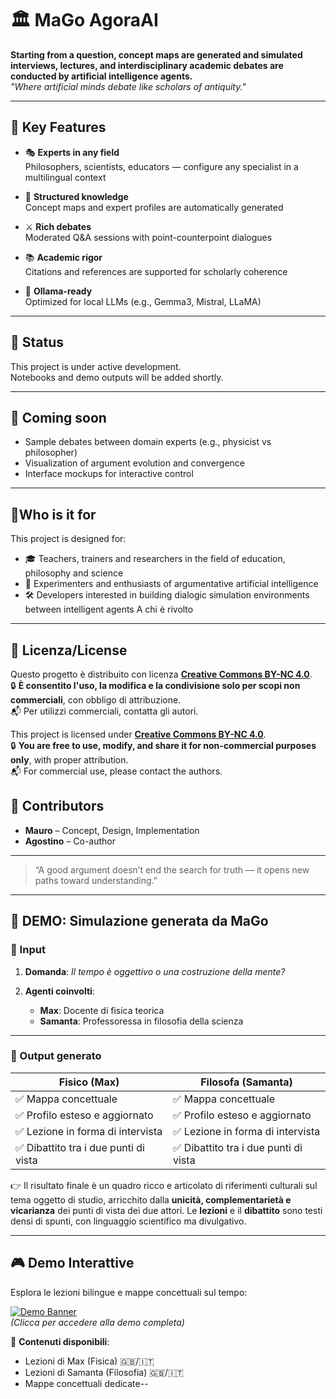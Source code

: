 # 🏛️ MaGo AgoraAI

**Starting from a question, concept maps are generated and simulated interviews, lectures, and interdisciplinary academic debates are conducted by artificial intelligence agents.**  
*"Where artificial minds debate like scholars of antiquity."*

---

## 🌟 Key Features

- 🎭 **Experts in any field**  
  Philosophers, scientists, educators — configure any specialist in a multilingual context

- 🧠 **Structured knowledge**  
  Concept maps and expert profiles are automatically generated

- ⚔️ **Rich debates**  
  Moderated Q&A sessions with point-counterpoint dialogues

- 📚 **Academic rigor**  
  Citations and references are supported for scholarly coherence

- 🔧 **Ollama-ready**  
  Optimized for local LLMs (e.g., Gemma3, Mistral, LLaMA)

---

## 🚧 Status

This project is under active development.  
Notebooks and demo outputs will be added shortly.

---

## 🧪 Coming soon

- Sample debates between domain experts (e.g., physicist vs philosopher)
- Visualization of argument evolution and convergence
- Interface mockups for interactive control

---
## 👥Who is it for

This project is designed for:

- 🎓 Teachers, trainers and researchers in the field of education, philosophy and science
- 🧠 Experimenters and enthusiasts of argumentative artificial intelligence
- 🛠️ Developers interested in building dialogic simulation environments between intelligent agents A chi è rivolto

---

## 📄 Licenza/License

Questo progetto è distribuito con licenza [**Creative Commons BY-NC 4.0**](https://creativecommons.org/licenses/by-nc/4.0/).  
🔒 **È consentito l'uso, la modifica e la condivisione solo per scopi non commerciali**, con obbligo di attribuzione.  
📬 Per utilizzi commerciali, contatta gli autori.

This project is licensed under [**Creative Commons BY-NC 4.0**](https://creativecommons.org/licenses/by-nc/4.0/).  
🔒 **You are free to use, modify, and share it for non-commercial purposes only**, with proper attribution.  
📬 For commercial use, please contact the authors.


## 🤝 Contributors

- **Mauro** – Concept, Design, Implementation  
- **Agostino** – Co-author 

---

> “A good argument doesn’t end the search for truth — it opens new paths toward understanding.”

---

## 🧪 DEMO: Simulazione generata da MaGo

### 🎯 Input

1. **Domanda**: _Il tempo è oggettivo o una costruzione della mente?_

2. **Agenti coinvolti**:
   - **Max**: Docente di fisica teorica
   - **Samanta**: Professoressa in filosofia della scienza

---

### 🧠 Output generato

| Fisico (Max) | Filosofa (Samanta) |
|--------------|--------------------|
| ✅ Mappa concettuale | ✅ Mappa concettuale |
| ✅ Profilo esteso e aggiornato | ✅ Profilo esteso e aggiornato |
| ✅ Lezione in forma di intervista | ✅ Lezione in forma di intervista |
| ✅ Dibattito tra i due punti di vista | ✅ Dibattito tra i due punti di vista |

👉 Il risultato finale è un quadro ricco e articolato di riferimenti culturali sul tema oggetto di studio, arricchito dalla **unicità, complementarietà e vicarianza** dei punti di vista dei due attori. Le **lezioni** e il **dibattito** sono testi densi di spunti, con linguaggio scientifico ma divulgativo.

---

## 🎮 Demo Interattive
Esplora le lezioni bilingue e mappe concettuali sul tempo:

[![Demo Banner](https://via.placeholder.com/600x200?text=Time+Debate+Demos)](demo/)  
*(Clicca per accedere alla demo completa)*

📂 **Contenuti disponibili**:
- Lezioni di Max (Fisica) 🇬🇧/🇮🇹
- Lezioni di Samanta (Filosofia) 🇬🇧/🇮🇹
- Mappe concettuali dedicate--

 
